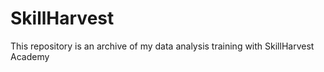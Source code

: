 # SkillHarvest
This repository is an archive of my data analysis training with SkillHarvest Academy
